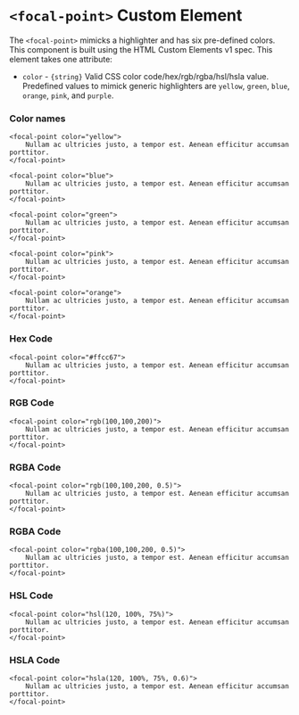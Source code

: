 # `<focal-point>` Custom Element

The `<focal-point>` mimicks a highlighter and has six pre-defined colors. This component is built using the HTML Custom Elements v1 spec. This element takes one attribute:

- `color` - `{string}` Valid CSS color code/hex/rgb/rgba/hsl/hsla value. Predefined values to mimick generic highlighters are `yellow`, `green`, `blue`, `orange`, `pink`, and `purple`.

### Color names
```
<focal-point color="yellow">
    Nullam ac ultricies justo, a tempor est. Aenean efficitur accumsan porttitor.
</focal-point>

<focal-point color="blue">
    Nullam ac ultricies justo, a tempor est. Aenean efficitur accumsan porttitor.
</focal-point>

<focal-point color="green">
    Nullam ac ultricies justo, a tempor est. Aenean efficitur accumsan porttitor.
</focal-point>

<focal-point color="pink">
    Nullam ac ultricies justo, a tempor est. Aenean efficitur accumsan porttitor.
</focal-point>

<focal-point color="orange">
    Nullam ac ultricies justo, a tempor est. Aenean efficitur accumsan porttitor.
</focal-point>
```

### Hex Code
```
<focal-point color="#ffcc67">
    Nullam ac ultricies justo, a tempor est. Aenean efficitur accumsan porttitor.
</focal-point>
```

### RGB Code
```
<focal-point color="rgb(100,100,200)">
    Nullam ac ultricies justo, a tempor est. Aenean efficitur accumsan porttitor.
</focal-point>
```

### RGBA Code
```
<focal-point color="rgb(100,100,200, 0.5)">
    Nullam ac ultricies justo, a tempor est. Aenean efficitur accumsan porttitor.
</focal-point>
```

### RGBA Code
```
<focal-point color="rgba(100,100,200, 0.5)">
    Nullam ac ultricies justo, a tempor est. Aenean efficitur accumsan porttitor.
</focal-point>
```

### HSL Code
```
<focal-point color="hsl(120, 100%, 75%)">
    Nullam ac ultricies justo, a tempor est. Aenean efficitur accumsan porttitor.
</focal-point>
```

### HSLA Code
```
<focal-point color="hsla(120, 100%, 75%, 0.6)">
    Nullam ac ultricies justo, a tempor est. Aenean efficitur accumsan porttitor.
</focal-point>
```
